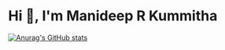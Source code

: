 <h1 align="start">Hi 👋, I'm Manideep R Kummitha</h1>


[![Anurag's GitHub stats](https://github-readme-stats.vercel.app/api?username=manideeprkummitha)](https://github.com/anuraghazra/github-readme-stats)
